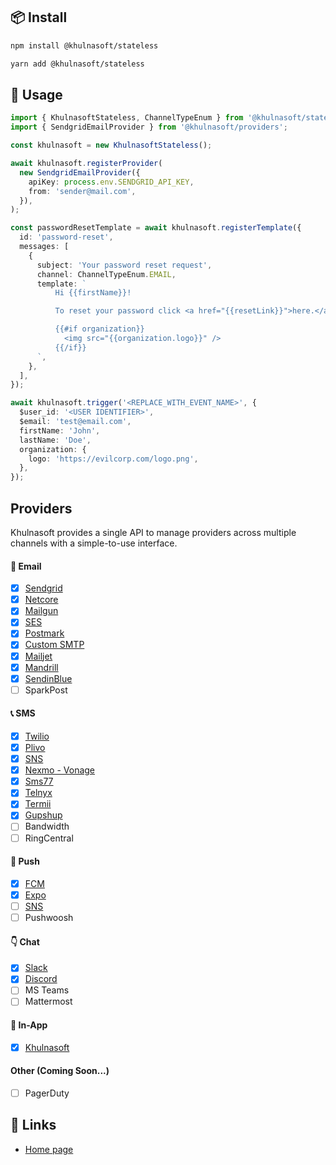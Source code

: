 ## 📦 Install

```bash
npm install @khulnasoft/stateless
```

```bash
yarn add @khulnasoft/stateless
```

## 🔨 Usage

```ts
import { KhulnasoftStateless, ChannelTypeEnum } from '@khulnasoft/stateless';
import { SendgridEmailProvider } from '@khulnasoft/providers';

const khulnasoft = new KhulnasoftStateless();

await khulnasoft.registerProvider(
  new SendgridEmailProvider({
    apiKey: process.env.SENDGRID_API_KEY,
    from: 'sender@mail.com',
  }),
);

const passwordResetTemplate = await khulnasoft.registerTemplate({
  id: 'password-reset',
  messages: [
    {
      subject: 'Your password reset request',
      channel: ChannelTypeEnum.EMAIL,
      template: `
          Hi {{firstName}}!

          To reset your password click <a href="{{resetLink}}">here.</a>

          {{#if organization}}
            <img src="{{organization.logo}}" />
          {{/if}}
      `,
    },
  ],
});

await khulnasoft.trigger('<REPLACE_WITH_EVENT_NAME>', {
  $user_id: '<USER IDENTIFIER>',
  $email: 'test@email.com',
  firstName: 'John',
  lastName: 'Doe',
  organization: {
    logo: 'https://evilcorp.com/logo.png',
  },
});
```

## Providers

Khulnasoft provides a single API to manage providers across multiple channels with a simple-to-use interface.

#### 💌 Email

- [x] [Sendgrid](https://github.com/khulnasoft/khulnasoft/tree/main/providers/sendgrid)
- [x] [Netcore](https://github.com/khulnasoft/khulnasoft/tree/main/providers/netcore)
- [x] [Mailgun](https://github.com/khulnasoft/khulnasoft/tree/main/providers/mailgun)
- [x] [SES](https://github.com/khulnasoft/khulnasoft/tree/main/providers/ses)
- [x] [Postmark](https://github.com/khulnasoft/khulnasoft/tree/main/providers/postmark)
- [x] [Custom SMTP](https://github.com/khulnasoft/khulnasoft/tree/main/providers/nodemailer)
- [x] [Mailjet](https://github.com/khulnasoft/khulnasoft/tree/main/providers/mailjet)
- [x] [Mandrill](https://github.com/khulnasoft/khulnasoft/tree/main/providers/mandrill)
- [x] [SendinBlue](https://github.com/khulnasoft/khulnasoft/tree/main/providers/sendinblue)
- [ ] SparkPost

#### 📞 SMS

- [x] [Twilio](https://github.com/khulnasoft/khulnasoft/tree/main/providers/twilio)
- [x] [Plivo](https://github.com/khulnasoft/khulnasoft/tree/main/providers/plivo)
- [x] [SNS](https://github.com/khulnasoft/khulnasoft/tree/main/providers/sns)
- [x] [Nexmo - Vonage](https://github.com/khulnasoft/khulnasoft/tree/main/providers/nexmo)
- [x] [Sms77](https://github.com/khulnasoft/khulnasoft/tree/main/providers/sms77)
- [x] [Telnyx](https://github.com/khulnasoft/khulnasoft/tree/main/providers/telnyx)
- [x] [Termii](https://github.com/khulnasoft/khulnasoft/tree/main/providers/termii)
- [x] [Gupshup](https://github.com/khulnasoft/khulnasoft/tree/main/providers/gupshup)
- [ ] Bandwidth
- [ ] RingCentral

#### 📱 Push

- [x] [FCM](https://github.com/khulnasoft/khulnasoft/tree/main/providers/fcm)
- [x] [Expo](https://github.com/khulnasoft/khulnasoft/tree/main/providers/expo)
- [ ] [SNS](https://github.com/khulnasoft/khulnasoft/tree/main/providers/sns)
- [ ] Pushwoosh

#### 👇 Chat

- [x] [Slack](https://github.com/khulnasoft/khulnasoft/tree/main/providers/slack)
- [x] [Discord](https://github.com/khulnasoft/khulnasoft/tree/main/providers/discord)
- [ ] MS Teams
- [ ] Mattermost

#### 📱 In-App

- [x] [Khulnasoft](https://docs.khulnasoft.co/notification-center/introduction?utm_source=github-stateless-readme)

#### Other (Coming Soon...)

- [ ] PagerDuty

## 🔗 Links

- [Home page](https://khulnasoft.co/)

